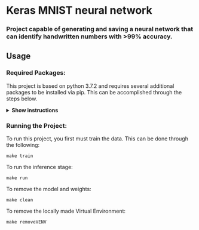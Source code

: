 # Keras MNIST neural network
### Project capable of generating and saving a neural network that can identify handwritten numbers with >99% accuracy.
## Usage
### Required Packages:
This project is based on python 3.7.2 and requires several additional packages to be installed via pip.  This can be accomplished through the steps below.

<details><summary><b>Show instructions</b></summary>
    <br />
    Creating a virtual environment is recommended if you do not wish to install
    various packages required to run this project into your python environment.
    To create a temporary environment local to this project:
    python3 -m venv env

1. (optional) Create a local virtual environment: 

    ```
    python3 -m venv env 
    source env/bin/activate
    ```

2. Install the packages listed in requirements.txt
    ```
    pip install -r requirements.txt
    ```

3. To exit the virtual environment:
    ```
    deactivate
    ```
</details>

### Running the Project:
To run this project, you first must train the data.  This can be done through the following:
```
make train
```

To run the inference stage:
```
make run
```

To remove the model and weights:
```
make clean
```

To remove the locally made Virtual Environment:
```
make removeVENV
```
